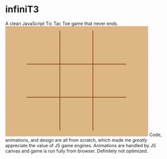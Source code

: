 # infiniT3
 A clean JavaScript Tic Tac Toe game that never ends.
 ![Demonstration of webapp](demo.gif "infiniT3")
 Code, animations, and design are all from scratch, which made me *greatly* appreciate the value of JS game engines. Animations are handled by JS canvas and game is run fully from browser. Definitely not optimized.